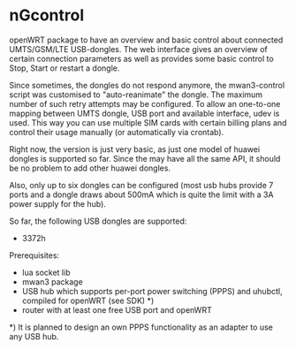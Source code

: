 # nGcontrol
openWRT package to have an overview and basic control about connected UMTS/GSM/LTE USB-dongles. The web interface gives an overview of certain connection parameters as well as provides some basic control to Stop, Start or restart a dongle.

Since sometimes, the dongles do not respond anymore, the mwan3-control script was customised to "auto-reanimate" the dongle. The maximum number of such retry attempts may be configured.
To allow an one-to-one mapping between UMTS dongle, USB port and available interface, udev is used. This way you can use multiple SIM cards with certain billing plans and control their usage manually (or automatically via crontab).  



Right now, the version is just very basic, as just one model of huawei dongles is supported so far. Since the may have all the same API, it should be no problem to add other huawei dongles.

Also, only up to six dongles can be configured (most usb hubs provide 7 ports and a dongle draws about 500mA which is quite the limit with a 3A power supply for the hub).



So far, the following USB dongles are supported:
  - 3372h
  

Prerequisites: 
  - lua socket lib
  - mwan3 package
  - USB hub which supports per-port power switching (PPPS) and uhubctl, compiled for openWRT (see SDK) *)
  - router with at least one free USB port and openWRT


*) It is planned to design an own PPPS functionality as an adapter to use any USB hub.
